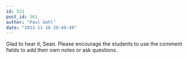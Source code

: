 ```yaml
---
id: 521
post_id: 361
author: "Paul Gehl"
date: "2013-11-18 20:40:49"
---
```

Glad to hear it, Sean. Please encourage the students to use the comment fields to add their own notes or ask questions.
